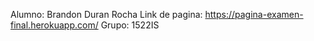 Alumno: Brandon Duran Rocha
Link de pagina: https://pagina-examen-final.herokuapp.com/
Grupo: 1522IS

